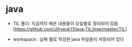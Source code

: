 
# java

- TIL 폴더: 지금까지 배운 내용들이 요일별로 정리되어 있음[https://github.com/Jihyeok11/java-TIL/tree/master/TIL]

- workspace : 날짜 별로 작성한 java 파일들이 저장되어 있다

